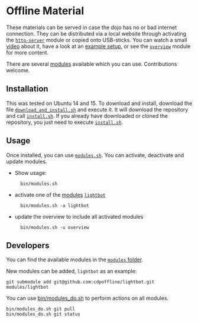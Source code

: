 # Offline Material

These materials can be served in case the dojo has no or bad internet connection. They can be distributed via a local website through activating the [`http-server`](https://github.com/cdpoffline/http-server) module or copied onto USB-sticks. You can watch a small [video](https://www.youtube.com/watch?v=C_XpfdWB7Q8&feature=em-upload_owner#action=share) about it, have a look at an [example setup](cdpoffline.github.io/try-it), or see the [`overview`](https://github.com/cdpoffline/overview/#overview) module for more content.

There are several [modules](./modules) available which you can use. Contributions welcome.

## Installation

This was tested on Ubuntu 14 and 15.
To download and install, download the file [`download_and_install.sh`](bin/download_and_install.sh) and execute it.
It will download the repository and call [`install.sh`](bin/install.sh). If you already have downloaded or cloned the repository, you just need to execute [`install.sh`](bin/install.sh).

## Usage

Once installed, you can use [`modules.sh`](bin/modules.sh).
You can activate, deactivate and update modules.

- Show usage:

        bin/modules.sh

- activate one of the [modules](./modules) [`lightbot`](https://github.com/cdpoffline/lightbot/)

        bin/modules.sh -a lightbot

- update the overview to include all activated modules

        bin/modules.sh -u overview

## Developers

You can find the available modules in the [`modules` folder](modules).

New modules can be added, `lightbot` as an example:

    git submodule add git@github.com:cdpoffline/lightbot.git modules/lightbot

You can use [bin/modules_do.sh](bin/modules_do.sh) to perform actions on all modules.

    bin/modules_do.sh git pull
    bin/modules_do.sh git status
